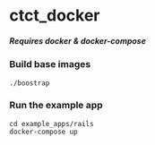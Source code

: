 ctct_docker
===========

##### Requires docker & docker-compose #####

### Build base images ###

```
./boostrap
```

### Run the example app ###

```
cd example_apps/rails
docker-compose up
```
